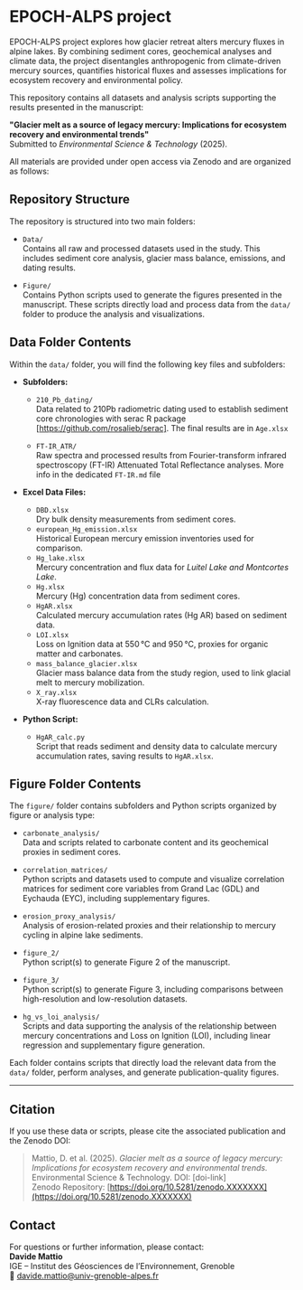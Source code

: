 # EPOCH-ALPS project

EPOCH-ALPS project explores how glacier retreat alters mercury fluxes in alpine lakes. By combining sediment cores, geochemical analyses and climate data, the project disentangles anthropogenic from climate-driven mercury sources, quantifies historical fluxes and assesses implications for ecosystem recovery and environmental policy.

This repository contains all datasets and analysis scripts supporting the results presented in the manuscript:

**"Glacier melt as a source of legacy mercury: Implications for ecosystem recovery and environmental trends"**  
Submitted to *Environmental Science & Technology* (2025).

All materials are provided under open access via Zenodo and are organized as follows:

## Repository Structure

The repository is structured into two main folders:

- `Data/`  
  Contains all raw and processed datasets used in the study. This includes sediment core analysis, glacier mass balance, emissions, and dating results.

- `Figure/`  
  Contains Python scripts used to generate the figures presented in the manuscript. These scripts directly load and process data from the `data/` folder to produce the analysis and visualizations.

## Data Folder Contents

Within the `data/` folder, you will find the following key files and subfolders:

- **Subfolders:**  
  - `210_Pb_dating/`  
    Data related to 210Pb radiometric dating used to establish sediment core chronologies with serac R package [https://github.com/rosalieb/serac]. The final results are in `Age.xlsx`  

  - `FT-IR_ATR/`  
    Raw spectra and processed results from Fourier-transform infrared spectroscopy (FT-IR) Attenuated Total Reflectance analyses. More info in the dedicated `FT-IR.md` file

- **Excel Data Files:**  
  - `DBD.xlsx`  
    Dry bulk density measurements from sediment cores.  
  - `european_Hg_emission.xlsx`  
    Historical European mercury emission inventories used for comparison.  
  - `Hg_lake.xlsx`  
    Mercury concentration and flux data for *Luitel Lake and Montcortes Lake*.  
  - `Hg.xlsx`  
    Mercury (Hg) concentration data from sediment cores.  
  - `HgAR.xlsx`  
    Calculated mercury accumulation rates (Hg AR) based on sediment data.  
  - `LOI.xlsx`  
    Loss on Ignition data at 550 °C and 950 °C, proxies for organic matter and carbonates.  
  - `mass_balance_glacier.xlsx`  
    Glacier mass balance data from the study region, used to link glacial melt to mercury mobilization.  
  - `X_ray.xlsx`  
    X-ray fluorescence data and CLRs calculation.

- **Python Script:**  
  - `HgAR_calc.py`  
    Script that reads sediment and density data to calculate mercury accumulation rates, saving results to `HgAR.xlsx`.

## Figure Folder Contents

The `figure/` folder contains subfolders and Python scripts organized by figure or analysis type:

- `carbonate_analysis/`  
  Data and scripts related to carbonate content and its geochemical proxies in sediment cores.

- `correlation_matrices/`  
  Python scripts and datasets used to compute and visualize correlation matrices for sediment core variables from Grand Lac (GDL) and Eychauda (EYC), including supplementary figures.

- `erosion_proxy_analysis/`  
  Analysis of erosion-related proxies and their relationship to mercury cycling in alpine lake sediments.

- `figure_2/`  
  Python script(s) to generate Figure 2 of the manuscript.

- `figure_3/`  
  Python script(s) to generate Figure 3, including comparisons between high-resolution and low-resolution datasets.

- `hg_vs_loi_analysis/`  
  Scripts and data supporting the analysis of the relationship between mercury concentrations and Loss on Ignition (LOI), including linear regression and supplementary figure generation.

Each folder contains scripts that directly load the relevant data from the `data/` folder, perform analyses, and generate publication-quality figures.

---

## Citation

If you use these data or scripts, please cite the associated publication and the Zenodo DOI:

> Mattio, D. et al. (2025). *Glacier melt as a source of legacy mercury: Implications for ecosystem recovery and environmental trends.* Environmental Science & Technology. DOI: [doi-link]  
> Zenodo Repository: [https://doi.org/10.5281/zenodo.XXXXXXX](https://doi.org/10.5281/zenodo.XXXXXXX)

## Contact

For questions or further information, please contact:  
**Davide Mattio**  
IGE – Institut des Géosciences de l’Environnement, Grenoble  
📧 davide.mattio@univ-grenoble-alpes.fr
